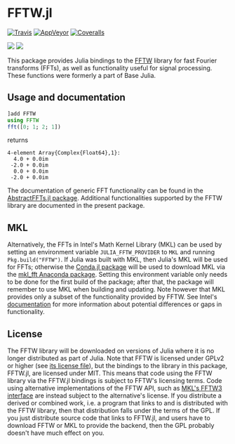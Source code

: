 # FFTW.jl

[![Travis](https://travis-ci.org/JuliaMath/FFTW.jl.svg?branch=master)](https://travis-ci.org/JuliaMath/FFTW.jl)
[![AppVeyor](https://ci.appveyor.com/api/projects/status/hofbdbyt287qn49s/branch/master?svg=true)](https://ci.appveyor.com/project/ararslan/fftw-jl/branch/master)
[![Coveralls](https://coveralls.io/repos/github/JuliaMath/FFTW.jl/badge.svg?branch=master)](https://coveralls.io/github/JuliaMath/FFTW.jl?branch=master)

[![](https://img.shields.io/badge/docs-stable-blue.svg)](https://JuliaMath.github.io/FFTW.jl/stable)
[![](https://img.shields.io/badge/docs-latest-blue.svg)](https://JuliaMath.github.io/FFTW.jl/latest)

This package provides Julia bindings to the [FFTW](http://www.fftw.org/) library for
fast Fourier transforms (FFTs), as well as functionality useful for signal processing.
These functions were formerly a part of Base Julia.

## Usage and documentation

```julia
]add FFTW
using FFTW
fft([0; 1; 2; 1])
```
returns
```
4-element Array{Complex{Float64},1}:
  4.0 + 0.0im
 -2.0 + 0.0im
  0.0 + 0.0im
 -2.0 + 0.0im
```

The documentation of generic FFT functionality can be found in the [AbstractFFTs.jl package](https://juliamath.github.io/AbstractFFTs.jl/stable/api/#Public-Interface-1). Additional functionalities supported by the FFTW library are documented in the present package.

## MKL

Alternatively, the FFTs in Intel's Math Kernel Library (MKL) can be used
by setting an environment variable `JULIA_FFTW_PROVIDER` to `MKL` and running
`Pkg.build("FFTW")`.   If Julia was built with MKL, then Julia's MKL will be
used for FFTs; otherwise the [Conda.jl package](https://github.com/JuliaPy/Conda.jl)
will be used to download MKL via the [mkl_fft Anaconda package](https://github.com/IntelPython/mkl_fft).
Setting this environment variable only needs to be done for the first build of the package;
after that, the package will remember to use MKL when building and updating.
Note however that MKL provides only a subset of the functionality provided by FFTW. See
Intel's [documentation](https://software.intel.com/en-us/mkl-developer-reference-c-using-fftw3-wrappers)
for more information about potential differences or gaps in functionality.


## License

The FFTW library will be downloaded on versions of Julia where it is no longer distributed
as part of Julia.
Note that FFTW is licensed under GPLv2 or higher (see
[its license file](http://www.fftw.org/doc/License-and-Copyright.html)), but the bindings
to the library in this package, FFTW.jl, are licensed under MIT.
This means that code using the FFTW library via the FFTW.jl bindings is subject to FFTW's
licensing terms.
Code using alternative implementations of the FFTW API, such as
[MKL's FFTW3 interface](https://software.intel.com/en-us/mkl-developer-reference-c-fftw3-interface-to-intel-math-kernel-library)
are instead subject to the alternative's license.
If you distribute a derived or combined work, i.e. a program that links to and is distributed
with the FFTW library, then that distribution falls under the terms of the GPL.
If you just distribute source code that links to FFTW.jl, and users have to download FFTW
or MKL to provide the backend, then the GPL probably doesn't have much effect on you.

